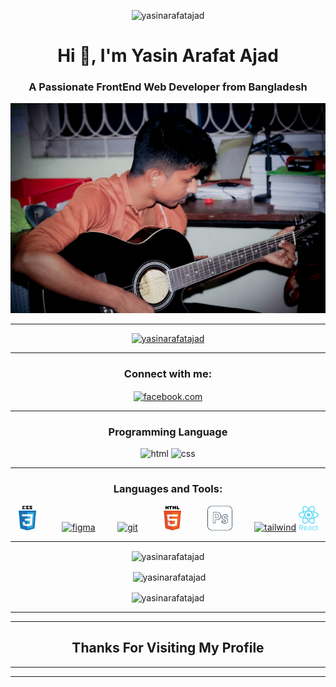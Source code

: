 <p align="center"> <img src="https://komarev.com/ghpvc/?username=yasinarafatajad&label=Profile%20views&color=0e75b6&style=flat" alt="yasinarafatajad" /> </p>
<h1 align="center">Hi 👋, I'm Yasin Arafat Ajad</h1>
<h3 align="center">A Passionate FrontEnd Web Developer from Bangladesh</h3>

![Banner](https://github.com/YasinArafatAjad/YasinArafatAjad/blob/main/Ajad-05.jpg)


***
<p align="center"> <a href="https://github.com/ryo-ma/github-profile-trophy"><img src="https://github-profile-trophy.vercel.app/?username=yasinarafatajad" alt="yasinarafatajad" /></a> </p>

***
<h3 align="center">Connect with me:</h3>
<p align="center">
<a href="https://www.facebook.com/profile.php?id=100037545554578" target="blank"><img align="center" src="https://raw.githubusercontent.com/rahuldkjain/github-profile-readme-generator/master/src/images/icons/Social/facebook.svg" alt="facebook.com" height="30" width="40" /></a>
</p>

***
<div align="center">
  
  ### Programming Language
![html](https://img.shields.io/badge/HTML5-E34F26?style=for-the-badge&logo=html5&logoColor=white)
![css](https://img.shields.io/badge/CSS3-1572B6?style=for-the-badge&logo=css3&logoColor=white)
</div>

***

<h3 align="center">Languages and Tools:</h3>
<p align="center"> <a href="https://www.w3schools.com/css/" target="_blank" rel="noreferrer"><img src="https://raw.githubusercontent.com/devicons/devicon/master/icons/css3/css3-original-wordmark.svg" alt="css3" width="40" height="40"/></a>&nbsp;&nbsp;&nbsp;&nbsp;&nbsp;&nbsp;&nbsp;&nbsp;&nbsp;<a href="https://www.figma.com/" target="_blank" rel="noreferrer"><img src="https://www.vectorlogo.zone/logos/figma/figma-icon.svg" alt="figma" width="40" height="40"/></a>&nbsp;&nbsp;&nbsp;&nbsp;&nbsp;&nbsp;&nbsp;&nbsp;&nbsp;<a href="https://git-scm.com/" target="_blank" rel="noreferrer"><img src="https://www.vectorlogo.zone/logos/git-scm/git-scm-icon.svg" alt="git" width="40" height="40"/></a>&nbsp;&nbsp;&nbsp;&nbsp;&nbsp;&nbsp;&nbsp;&nbsp;&nbsp;<a href="https://www.w3.org/html/" target="_blank" rel="noreferrer"><img src="https://raw.githubusercontent.com/devicons/devicon/master/icons/html5/html5-original-wordmark.svg" alt="html5" width="40" height="40"/></a>&nbsp;&nbsp;&nbsp;&nbsp;&nbsp;&nbsp;&nbsp;&nbsp;&nbsp;<a href="https://www.photoshop.com/en" target="_blank" rel="noreferrer"><img src="https://raw.githubusercontent.com/devicons/devicon/master/icons/photoshop/photoshop-line.svg" alt="photoshop" width="40" height="40"/></a>&nbsp;&nbsp;&nbsp;&nbsp;&nbsp;&nbsp;&nbsp;&nbsp;&nbsp;<a href="https://tailwindcss.com/" target="_blank" rel="noreferrer"><img src="https://www.vectorlogo.zone/logos/tailwindcss/tailwindcss-icon.svg" alt="tailwind" width="40" height="40"/></a><a href="https://react.dev/" target="_blank" rel="noreferrer"><img src="https://raw.githubusercontent.com/devicons/devicon/master/icons/react/react-original-wordmark.svg" alt="react" width="40" height="40"/></a></p>

***
<p align="center"><img align="center" src="https://github-readme-stats.vercel.app/api/top-langs?username=yasinarafatajad&show_icons=true&locale=en&layout=compact" alt="yasinarafatajad" /></p>

<p align="center">&nbsp;<img align="center" src="https://github-readme-stats.vercel.app/api?username=yasinarafatajad&show_icons=true&locale=en" alt="yasinarafatajad" /></p>

<p align="center"><img align="center" src="https://github-readme-streak-stats.herokuapp.com/?user=yasinarafatajad&" alt="yasinarafatajad" /></p>

***
***
<h2 align="center">Thanks For Visiting My Profile</h2>

***
***
